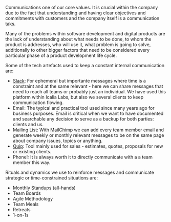 Communications one of our core values. It is crucial within the company due to the fact that understanding and having clear objectives and commitments with customers and the company itself is a communication taks. 

Many of the problems within software development and digital products are the lack of understanding about what needs to be done, to whom the product is addresses, who will use it, what problem is going to solve, additionally to other bigger factors that need to be considered every particular phase of a product development life cycle.

Some of the tech artefacts used to keep a constant internal communication are:

* [Slack](http://slack.com): For ephemeral but importante messages where time is a constraint and at the same relevant - here we can share messages that need to reach all teams or probably just an individual. We have used this platform within Icalia Labs, but also we several clients to keep communication flowing.
* Email: The typical and practical tool used since many years ago for business purposes. Email is critical when we want to have documented and searchable any decision to serve as a backup for both parties: clients and us.
* Mailing List: With [MailChimp](http://mailchimp.com) we can add every team member email and generate weekly or monthly relevant messages to be on the same page about company issues, topics or anything.
* [Quip](http://quip.com): Tool mainly used for sales - estimates, quotes, proposals for new or existing clients.
* Phone!: It is always worth it to directly communicate with a a team member this way.

Rituals and dynamics we use to reinforce messages and communicate strategic or time-constrained situations are:
* Monthly Standups (all-hands)
* Team Boards
* Agile Methodology
* Team Meals
* Retreats
* 1-on-1s
